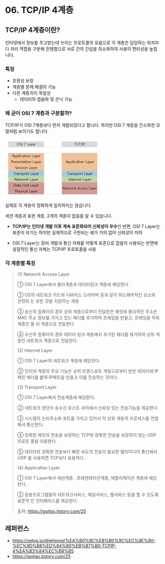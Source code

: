 # 06. TCP/IP 4계층

## TCP/IP 4계층이란?

인터넷에서 정보를 주고받는데 쓰이는 프로토콜의 모음으로 
각 계층은 담당하는 위치마다 처리 역할을 구분해 진행함으로 서로 간의 간섭을 최소화하여 사용의 편리성을 높힙니다.

### 특징

- 호환성 보장
- 계층별 문제 해결의 가능
- 다른 계층끼리 독립성
  - 데이터의 캡슐화 및 은닉 가능





### 왜 굳이 OSI 7 계층과 구분할까?

TCP/IP가 OSI 7계층보다 먼저 개발되었다고 합니다. 하지만 OSI 7 계층을 간소화한 모델처럼 보이기도 합니다.

<img src="../assets/network/06_tcp_ip.png" alt="image-20210129212531066" style="zoom:30%;" />

실제로 각 계층이 정확하게 일치하지는 않습니다.

세션 계층과 표현 계층, 2개의 계층이 없음을 알 수 있습니다.



- **TCP/IP는 인터넷 개발 이후 계속 표준화되어 신뢰성이 우수**인 반면, 
  OSI 7 Layer는 표준이 되기는 하지만 실제적으로 구현되는 예가 거의 없어 신뢰성이 저하

- OSI 7 Layer는 장비 개발과 통신 자체를 어떻게 표준으로 잡을지 사용되는 반면에 
  실질적인 통신 자체는 TCP/IP 프로토콜을 사용



### 각 계층별 특징

> (1) Network Access Layer
>
> ① OSI 7 Layer에서 물리계층과 데이터링크 계층에 해당한다.
>
> ② OS의 네트워크 카드와 디바이스 드라이버 등과 같이 하드웨어적인 요소와 관련되 는 모든 것을 지원하는 계층
>
> ③ 송신측 컴퓨터의 경우 상위 계층으로부터 전달받은 패킷에 물리적인 주소은 MAC 주소 정보를 가지고 있는 헤더를 추가하여 프레임을 만들고, 프레임을 하위계층인 물 리 계층으로 전달한다.
>
> ④ 수신측 컴퓨터의 경우 데이터 링크 계층에서 추가된 헤더를 제거하여 상위 계층인 네트워크 계층으로 전달한다.
>
>  
>
> (2) Internet Layer
>
> ① OSI 7 Layer의 네트워크 계층에 해당한다.
>
> ② 인터넷 계층의 주요 기능은 상위 트랜스포트 계층으로부터 받은 데이터에 IP패킷 헤더를 붙여 IP패킷을 만들고 이를 전송하는 것이다.
>
> 
>
> (3) Transport Layer
>
> ① OSI 7 Layer에서 전송계층에 해당한다.
>
> ② 네트워크 양단의 송수신 호스트 사이에서 신뢰성 있는 전송기능을 제공한다.
>
> ③ 시스템의 논리주소와 포트를 가지고 있어서 각 상위 계층의 프로세스를 연결해서 통신한다.
>
> ④ 정확한 패킷의 전송을 보장하는 TCP와 정확한 전송을 보장하지 않는 UDP 프로토 콜을 이용한다.
>
> ⑤ 데이터의 정확한 전송보다 빠른 속도의 전송이 필요한 멀티미디어 통신에서 UDP 를 사용하면 TCP보다 유용하다.
>
>  
>
> (4) Application Layer
>
> ① OSI 7 Layer에서 세션계층 , 프레젠테이션계층, 애플리케이션 계층에 해당한다.
>
> ② 응용프로그램들이 네트워크서비스, 메일서비스, 웹서비스 등을 할 수 있도록 표준적 인 인터페이스를 제공한다.
>
> 
>
> 출처: https://goitgo.tistory.com/25



## 레퍼런스

- https://velog.io/@jehjong/%EA%B0%9C%EB%B0%9C%EC%9E%90-%EC%9D%B8%ED%84%B0%EB%B7%B0-TCPIP-4%EA%B3%84%EC%B8%B5
- https://goitgo.tistory.com/25